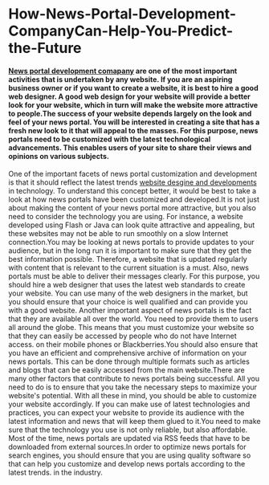 # How-News-Portal-Development-CompanyCan-Help-You-Predict-the-Future
#### [News portal development comapany](https://traffictail.com/news-portal-development-company/) are one of the most important activities that is undertaken by any website. If you are an aspiring business owner or if you want to create a website, it is best to hire a good web designer. A good web design for your website will provide a better look for your website, which in turn will make the website more attractive to people.The success of your website depends largely on the look and feel of your news portal. You will be interested in creating a site that has a fresh new look to it that will appeal to the masses. For this purpose, news portals need to be customized with the latest technological advancements. This enables users of your site to share their views and opinions on various subjects.
One of the important facets of news portal customization and development is that it should reflect the latest trends [website desgine and developments](https://traffictail.com/) in technology. To understand this concept better, it would be best to take a look at how news portals have been customized and developed.It is not just about making the content of your news portal more attractive, but you also need to consider the technology you are using. For instance, a website developed using Flash or Java can look quite attractive and appealing, but these websites may not be able to run smoothly on a slow Internet connection.You may be looking at news portals to provide updates to your audience, but in the long run it is important to make sure that they get the best information possible. Therefore, a website that is updated regularly with content that is relevant to the current situation is a must.
Also, news portals must be able to deliver their messages clearly. For this purpose, you should hire a web designer that uses the latest web standards to create your website. You can use many of the web designers in the market, but you should ensure that your choice is well qualified and can provide you with a good website.
Another important aspect of news portals is the fact that they are available all over the world. You need to provide them to users all around the globe. This means that you must customize your website so that they can easily be accessed by people who do not have Internet access. on their mobile phones or Blackberries.You should also ensure that you have an efficient and comprehensive archive of information on your news portals. This can be done through multiple formats such as articles and blogs that can be easily accessed from the main website.There are many other factors that contribute to news portals being successful. All you need to do is to ensure that you take the necessary steps to maximize your website's potential.
With all these in mind, you should be able to customize your website accordingly. If you can make use of latest technologies and practices, you can expect your website to provide its audience with the latest information and news that will keep them glued to it.You need to make sure that the technology you use is not only reliable, but also affordable. Most of the time, news portals are updated via RSS feeds that have to be downloaded from external sources.In order to optimize news portals for search engines, you should ensure that you are using quality software so that can help you customize and develop news portals according to the latest trends. in the industry.

